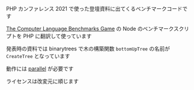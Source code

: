 PHP カンファレンス 2021 で使った登壇資料に出てくるベンチマークコードです

[The Computer Language Benchmarks Game](https://benchmarksgame-team.pages.debian.net/benchmarksgame/index.html) の Node のベンチマークスクリプトを PHP に翻訳して使っています

発表時の資料では binarytrees で木の構築関数 `bottomUpTree` の名前が `CreateTree` となっています

動作には [parallel](https://github.com/krakjoe/parallel) が必要です

ライセンスは改変元に順じます
